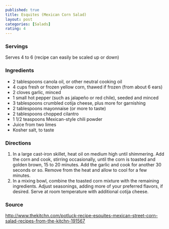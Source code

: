 ```yaml
---
published: true
title: Esquites (Mexican Corn Salad)
layout: post
categories: [Salads]
rating: 4
---
```

### Servings
Serves 4 to 6 (recipe can easily be scaled up or down)

### Ingredients
- 2 tablespoons canola oil, or other neutral cooking oil
- 4 cups fresh or frozen yellow corn, thawed if frozen (from about 6 ears)
- 2 cloves garlic, minced
- 1 small hot pepper (such as jalapeño or red chile), seeded and minced
- 3 tablespoons crumbled cotija cheese, plus more for garnishing
- 2 tablespoons mayonnaise (or more to taste)
- 2 tablespoons chopped cilantro
- 1 1/2 teaspoons Mexican-style chili powder
- Juice from two limes
- Kosher salt, to taste


### Directions
1. In a large cast-iron skillet, heat oil on medium high until shimmering. Add the corn and cook, stirring occasionally, until the corn is toasted and golden brown, 15 to 20 minutes. Add the garlic and cook for another 30 seconds or so. Remove from the heat and allow to cool for a few minutes.
2. In a mixing bowl, combine the toasted corn mixture with the remaining ingredients. Adjust seasonings, adding more of your preferred flavors, if desired. Serve at room temperature with additional cotija cheese.

### Source
<a href="http://www.thekitchn.com/potluck-recipe-esquites-mexican-street-corn-salad-recipes-from-the-kitchn-191567" target="new">http://www.thekitchn.com/potluck-recipe-esquites-mexican-street-corn-salad-recipes-from-the-kitchn-191567</a>
